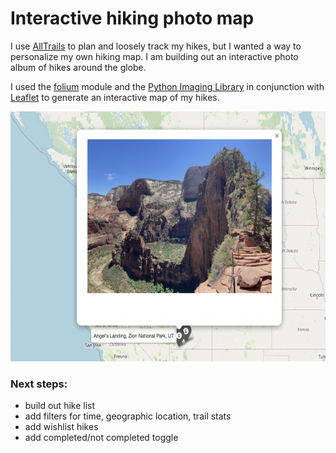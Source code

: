 # Interactive hiking photo map

I use [AllTrails](https://github.com/alltrails) to plan and loosely track my hikes, but I wanted a way to personalize my own hiking map. I am building out an interactive photo album of hikes around the globe.

I used the [folium](https://python-visualization.github.io/folium/modules.html) module and the [Python Imaging Library](https://pillow.readthedocs.io/en/stable/) in conjunction with [Leaflet](https://leafletjs.com/index.html) to generate an interactive map of my hikes.

<img src="https://github.com/lindsayveazey/hike-map/blob/main/photos/hike_map_zoom_in.png" width="600" height="400" />

### Next steps:

- build out hike list
- add filters for time, geographic location, trail stats
- add wishlist hikes
- add completed/not completed toggle
